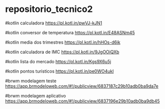 
# repositorio_tecnico2

#kotlin calculadora https://pl.kotl.in/pwVJ-kJN1

#kotlin conversor de temperatura https://pl.kotl.in/E48ASNm45

#kotlin media dos trimestres https://pl.kotl.in/hHOs-d6ik

#kotlin calculadora de IMC https://pl.kotl.in/9JgOOiQXb

#kotlin lista do mercado https://pl.kotl.in/Kgs9X6u5j

#kotlin pontos turisticos https://pl.kotl.in/pe0WO4ukI

#brwm modelagem teste https://app.brmodeloweb.com/#!/publicview/6837187c29b10adb0ba9da7e

#brwm modelagem aplicativo https://app.brmodeloweb.com/#!/publicview/6837196e29b10adb0ba9db45
